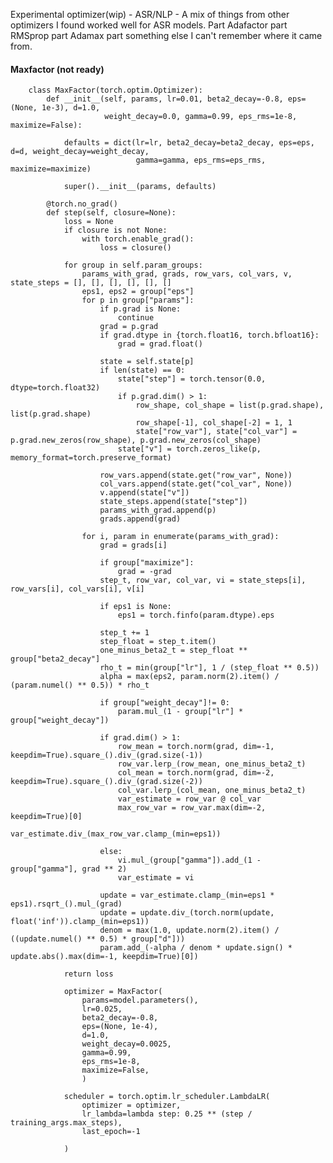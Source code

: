 Experimental optimizer(wip) - ASR/NLP - A mix of things from other optimizers I found worked well for ASR models. Part Adafactor part RMSprop part Adamax part something else I can't remember where it came from.

#### Maxfactor (not ready)

        class MaxFactor(torch.optim.Optimizer):
            def __init__(self, params, lr=0.01, beta2_decay=-0.8, eps=(None, 1e-3), d=1.0, 
                         weight_decay=0.0, gamma=0.99, eps_rms=1e-8, maximize=False):
                
                defaults = dict(lr=lr, beta2_decay=beta2_decay, eps=eps, d=d, weight_decay=weight_decay, 
                                gamma=gamma, eps_rms=eps_rms, maximize=maximize)
        
                super().__init__(params, defaults)
        
            @torch.no_grad()
            def step(self, closure=None):
                loss = None
                if closure is not None:
                    with torch.enable_grad():
                        loss = closure()
        
                for group in self.param_groups:
                    params_with_grad, grads, row_vars, col_vars, v, state_steps = [], [], [], [], [], []
                    eps1, eps2 = group["eps"]
                    for p in group["params"]:
                        if p.grad is None:
                            continue
                        grad = p.grad
                        if grad.dtype in {torch.float16, torch.bfloat16}:
                            grad = grad.float()
        
                        state = self.state[p]
                        if len(state) == 0:
                            state["step"] = torch.tensor(0.0, dtype=torch.float32)
                            if p.grad.dim() > 1:
                                row_shape, col_shape = list(p.grad.shape), list(p.grad.shape)
                                row_shape[-1], col_shape[-2] = 1, 1
                                state["row_var"], state["col_var"] = p.grad.new_zeros(row_shape), p.grad.new_zeros(col_shape)
                            state["v"] = torch.zeros_like(p, memory_format=torch.preserve_format)
        
                        row_vars.append(state.get("row_var", None))
                        col_vars.append(state.get("col_var", None))
                        v.append(state["v"])
                        state_steps.append(state["step"])
                        params_with_grad.append(p)
                        grads.append(grad)
        
                    for i, param in enumerate(params_with_grad):
                        grad = grads[i]
        
                        if group["maximize"]:
                            grad = -grad
                        step_t, row_var, col_var, vi = state_steps[i], row_vars[i], col_vars[i], v[i]
        
                        if eps1 is None:
                            eps1 = torch.finfo(param.dtype).eps
                            
                        step_t += 1
                        step_float = step_t.item()
                        one_minus_beta2_t = step_float ** group["beta2_decay"]
                        rho_t = min(group["lr"], 1 / (step_float ** 0.5))
                        alpha = max(eps2, param.norm(2).item() / (param.numel() ** 0.5)) * rho_t
        
                        if group["weight_decay"]!= 0:
                            param.mul_(1 - group["lr"] * group["weight_decay"])
        
                        if grad.dim() > 1:
                            row_mean = torch.norm(grad, dim=-1, keepdim=True).square_().div_(grad.size(-1))
                            row_var.lerp_(row_mean, one_minus_beta2_t)
                            col_mean = torch.norm(grad, dim=-2, keepdim=True).square_().div_(grad.size(-2))
                            col_var.lerp_(col_mean, one_minus_beta2_t)
                            var_estimate = row_var @ col_var
                            max_row_var = row_var.max(dim=-2, keepdim=True)[0]  
                            var_estimate.div_(max_row_var.clamp_(min=eps1))
        
                        else:
                            vi.mul_(group["gamma"]).add_(1 - group["gamma"], grad ** 2)
                            var_estimate = vi
                        
                        update = var_estimate.clamp_(min=eps1 * eps1).rsqrt_().mul_(grad)
                        update = update.div_(torch.norm(update, float('inf')).clamp_(min=eps1))
                        denom = max(1.0, update.norm(2).item() / ((update.numel() ** 0.5) * group["d"]))
                        param.add_(-alpha / denom * update.sign() * update.abs().max(dim=-1, keepdim=True)[0])
        
                return loss
            
                optimizer = MaxFactor(
                    params=model.parameters(), 
                    lr=0.025,  
                    beta2_decay=-0.8,
                    eps=(None, 1e-4),
                    d=1.0,
                    weight_decay=0.0025,
                    gamma=0.99, 
                    eps_rms=1e-8,
                    maximize=False,
                    )
                
                scheduler = torch.optim.lr_scheduler.LambdaLR(
                    optimizer = optimizer,
                    lr_lambda=lambda step: 0.25 ** (step / training_args.max_steps),
                    last_epoch=-1  
                
                )
        

